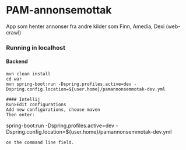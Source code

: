 # PAM-annonsemottak

App som henter annonser fra andre kilder som Finn, Amedia, Dexi (web-crawl)


### Running in localhost

#### Backend
```
mvn clean install
cd war
mvn spring-boot:run -Dspring.profiles.active=dev -Dspring.config.location=${user.home}/pamannonsemmotak-dev.yml
```
```
#### Intellij
Run>Edit configurations
Add new configurations, choose maven
Then enter:
```
spring-boot:run -Dspring.profiles.active=dev -Dspring.config.location=${user.home}/pamannonsemmotak-dev.yml
```
on the command line field. 

